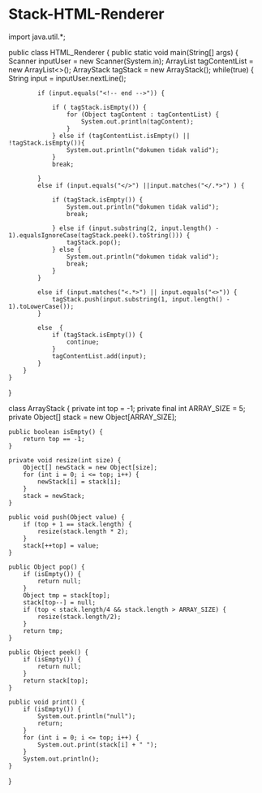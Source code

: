 # Stack-HTML-Renderer
import java.util.*;

public class HTML_Renderer {
    public static void main(String[] args) {
        Scanner inputUser = new Scanner(System.in);
        ArrayList<String> tagContentList = new ArrayList<>();
        ArrayStack tagStack = new ArrayStack();
        while(true) {
            String input = inputUser.nextLine();


            if (input.equals("<!-- end -->")) {

                if ( tagStack.isEmpty()) {
                    for (Object tagContent : tagContentList) {
                        System.out.println(tagContent);
                    }
                } else if (tagContentList.isEmpty() || !tagStack.isEmpty()){
                    System.out.println("dokumen tidak valid");
                }
                break;

            }
            else if (input.equals("</>") ||input.matches("</.*>") ) {

                if (tagStack.isEmpty()) {
                    System.out.println("dokumen tidak valid");
                    break;

                } else if (input.substring(2, input.length() - 1).equalsIgnoreCase(tagStack.peek().toString())) {
                    tagStack.pop();
                } else {
                    System.out.println("dokumen tidak valid");
                    break;
                }
            }

            else if (input.matches("<.*>") || input.equals("<>")) {
                tagStack.push(input.substring(1, input.length() - 1).toLowerCase());
            }

            else  {
                if (tagStack.isEmpty()) {
                    continue;
                }
                tagContentList.add(input);
            }
        }
    }
}

class ArrayStack {
    private int top = -1;
    private final int ARRAY_SIZE = 5;
    private Object[] stack = new Object[ARRAY_SIZE];

    public boolean isEmpty() {
        return top == -1;
    }

    private void resize(int size) {
        Object[] newStack = new Object[size];
        for (int i = 0; i <= top; i++) {
            newStack[i] = stack[i];
        }
        stack = newStack;
    }

    public void push(Object value) {
        if (top + 1 == stack.length) {
            resize(stack.length * 2);
        }
        stack[++top] = value;
    }

    public Object pop() {
        if (isEmpty()) {
            return null;
        }
        Object tmp = stack[top];
        stack[top--] = null;
        if (top < stack.length/4 && stack.length > ARRAY_SIZE) {
            resize(stack.length/2);
        }
        return tmp;
    }

    public Object peek() {
        if (isEmpty()) {
            return null;
        }
        return stack[top];
    }

    public void print() {
        if (isEmpty()) {
            System.out.println("null");
            return;
        }
        for (int i = 0; i <= top; i++) {
            System.out.print(stack[i] + " ");
        }
        System.out.println();
    }
}
